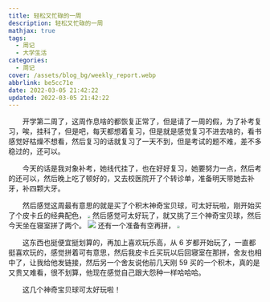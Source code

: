 ```yaml
---
title: 轻松又忙碌的一周
description: 轻松又忙碌的一周
mathjax: true
tags:
  - 周记
  - 大学生活
categories:
  - 周记
cover: /assets/blog_bg/weekly_report.webp
abbrlink: be5cc71e
date: 2022-03-05 21:42:22
updated: 2022-03-05 21:42:22
---
```


&emsp;&emsp;开学第二周了，这周作息啥的都恢复正常了，但是请了一周的假，为了补考复习，唉，挂科了，但是吧，每天都想着复习，但是就是感觉复习不进去啥的，看书感觉好枯燥不想看，然后复习的话就复习了一天不到，但是考试的题不难，差不多稳过的，还可以。

&emsp;&emsp;今天的话是我对象补考，她线代挂了，也在好好复习，她要努力一点，然后考的还可以，然后晚上吃了顿好的，又去校医院开了个转诊单，准备明天带她去补牙，补四颗大牙。

&emsp;&emsp;然后感觉这周最有意思的就是买了个积木神奇宝贝球，可太好玩啦，刚开始买了个皮卡丘的经典配色，
<img src="https://cdn.staticaly.com/gh/1405720461/blog_img@main/weekly_report/3.webp" style="zoom: 33%;" />
然后感觉可太好玩了，就又挑了三个神奇宝贝球，然后今天坐在寝室拼了两个。
![](https://cdn.staticaly.com/gh/1405720461/blog_img@main/weekly_report/4.webp)
还有一个准备有空再拼，
<img src="https://cdn.staticaly.com/gh/1405720461/blog_img@main/weekly_report/5.webp" style="zoom: 33%;" />

&emsp;&emsp;这东西也挺便宜挺划算的，再加上喜欢玩乐高，从 6 岁都开始玩了，一直都挺喜欢玩的，感觉拼着可有意思，然后我皮卡丘买玩以后回寝室在那拼，舍友也相中了，让我给他发链接，然后另一个舍友说他前几天刚 59 买的一个积木，真的是又贵又难看，很不划算，他现在感觉自己跟大怨种一样哈哈哈。

&emsp;&emsp;这几个神奇宝贝球可太好玩啦！

